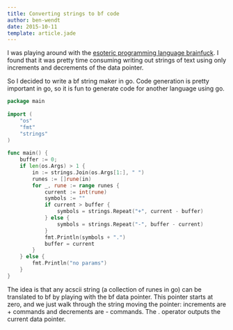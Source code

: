 ```yaml
---
title: Converting strings to bf code
author: ben-wendt
date: 2015-10-11
template: article.jade
---
```


I was playing around with the [esoteric programming language brainfuck](https://en.wikipedia.org/wiki/Brainfuck). I found that it was pretty time consuming writing out strings of text using only increments and decrements of the data pointer.

So I decided to write a bf string maker in go. Code generation is pretty important in go, so it is fun to generate code for another language using go.

<span class="more"></span>


```go
package main
 
import (
    "os"
    "fmt"
    "strings"
)
 
func main() {
    buffer := 0;
    if len(os.Args) > 1 {
        in := strings.Join(os.Args[1:], " ")
        runes := []rune(in)
        for _, rune := range runes {
            current := int(rune)
            symbols := ""
            if current > buffer {
                symbols = strings.Repeat("+", current - buffer)
            } else {
                symbols = strings.Repeat("-", buffer - current)
            }
            fmt.Println(symbols + ".")
            buffer = current
        }
    } else {
        fmt.Println("no params")
    }
}
```

The idea is that any acscii string (a collection of runes in go) can be translated to bf by playing with the bf data pointer. This pointer starts at zero, and we just walk through the string moving the pointer: increments are + commands and decrements are - commands. The . operator outputs the current data pointer.


